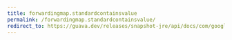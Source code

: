 ```yaml
---
title: forwardingmap.standardcontainsvalue
permalink: /forwardingmap.standardcontainsvalue/
redirect_to: https://guava.dev/releases/snapshot-jre/api/docs/com/google/common/collect/ForwardingMap.html#standardContainsValue-java.lang.Object-
---
```

